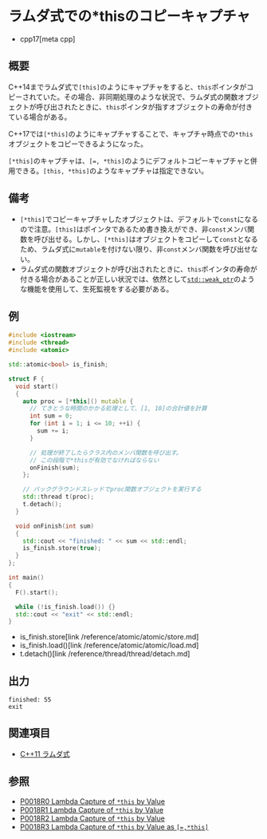 # ラムダ式での*thisのコピーキャプチャ
* cpp17[meta cpp]

## 概要
C++14までラムダ式で`[this]`のようにキャプチャをすると、`this`ポインタがコピーされていた。その場合、非同期処理のような状況で、ラムダ式の関数オブジェクトが呼び出されたときに、`this`ポインタが指すオブジェクトの寿命が付きている場合がある。

C++17では`[*this]`のようにキャプチャすることで、キャプチャ時点での`*this`オブジェクトをコピーできるようになった。

`[*this]`のキャプチャは、`[=, *this]`のようにデフォルトコピーキャプチャと併用できる。`[this, *this]`のようなキャプチャは指定できない。


## 備考
- `[*this]`でコピーキャプチャしたオブジェクトは、デフォルトで`const`になるので注意。`[this]`はポインタであるため書き換えができ、非`const`メンバ関数を呼び出せる。しかし、`[*this]`はオブジェクトをコピーして`const`となるため、ラムダ式に`mutable`を付けない限り、非`const`メンバ関数を呼び出せない。
- ラムダ式の関数オブジェクトが呼び出されたときに、`this`ポインタの寿命が付きる場合があることが正しい状況では、依然として[`std::weak_ptr`](/reference/memory/weak_ptr.md)のような機能を使用して、生死監視をする必要がある。


## 例
```cpp example
#include <iostream>
#include <thread>
#include <atomic>

std::atomic<bool> is_finish;

struct F {
  void start()
  {
    auto proc = [*this]() mutable {
      // てきとうな時間のかかる処理として、[1, 10]の合計値を計算
      int sum = 0;
      for (int i = 1; i <= 10; ++i) {
        sum += i;
      }

      // 処理が終了したらクラス内のメンバ関数を呼び出す。
      // この段階で*thisが有効でなければならない
      onFinish(sum);
    };

    // バックグラウンドスレッドでproc関数オブジェクトを実行する
    std::thread t(proc);
    t.detach();
  }

  void onFinish(int sum)
  {
    std::cout << "finished: " << sum << std::endl;
    is_finish.store(true);
  }
};

int main()
{
  F().start();

  while (!is_finish.load()) {}
  std::cout << "exit" << std::endl;
}
```
* is_finish.store[link /reference/atomic/atomic/store.md]
* is_finish.load()[link /reference/atomic/atomic/load.md]
* t.detach()[link /reference/thread/thread/detach.md]

## 出力
```
finished: 55
exit
```


## 関連項目
- [C++11 ラムダ式](/lang/cpp11/lambda_expressions.md)


## 参照
- [P0018R0 Lambda Capture of `*this` by Value](http://www.open-std.org/jtc1/sc22/wg21/docs/papers/2015/p0018r0.html)
- [P0018R1 Lambda Capture of `*this` by Value](http://www.open-std.org/jtc1/sc22/wg21/docs/papers/2015/p0018r1.html)
- [P0018R2 Lambda Capture of `*this` by Value](http://www.open-std.org/jtc1/sc22/wg21/docs/papers/2016/p0018r2.html)
- [P0018R3 Lambda Capture of `*this` by Value as `[=,*this]`](http://www.open-std.org/jtc1/sc22/wg21/docs/papers/2016/p0018r3.html)
